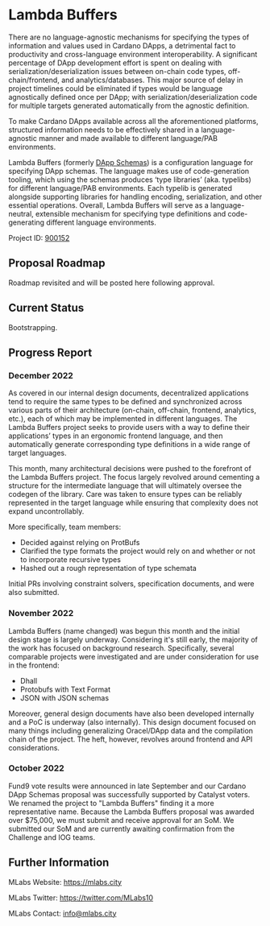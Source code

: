 # Lambda Buffers

There are no language-agnostic mechanisms for specifying the types of information and values used in Cardano DApps, a detrimental fact to productivity and cross-language environment interoperability. A significant percentage of DApp development effort is spent on dealing with serialization/deserialization issues between on-chain code types, off-chain/frontend, and analytics/databases. This major source of delay in project timelines could be eliminated if types would be language agnostically defined once per DApp; with serialization/deserialization code for multiple targets generated automatically from the agnostic definition.

To make Cardano DApps available across all the aforementioned platforms, structured information needs to be effectively shared in a language-agnostic manner and made available to different language/PAB environments.

Lambda Buffers (formerly [DApp Schemas](https://cardano.ideascale.com/c/idea/421376)) is a configuration language for specifying DApp schemas. The language makes use of code-generation tooling, which using the schemas produces ‘type libraries’ (aka. typelibs) for different language/PAB environments. Each typelib is generated alongside supporting libraries for handling encoding, serialization, and other essential operations. Overall, Lambda Buffers will serve as a language-neutral, extensible mechanism for specifying type definitions and code-generating different language environments.

Project ID: [900152](https://docs.google.com/spreadsheets/d/1bfnWFa94Y7Zj0G7dtpo9W1nAYGovJbswipxiHT4UE3g/edit#gid=917336114)

## Proposal Roadmap

Roadmap revisited and will be posted here following approval.

## Current Status

Bootstrapping.

## Progress Report

### December 2022

As covered in our internal design documents, decentralized applications tend to require the same types to be defined and synchronized across various parts of their architecture (on-chain, off-chain, frontend, analytics, etc.), each of which may be implemented in different languages. The Lambda Buffers project seeks to provide users with a way to define their applications’ types in an ergonomic frontend language, and then automatically generate corresponding type definitions in a wide range of target languages. 

This month, many architectural decisions were pushed to the forefront of the Lambda Buffers project. The focus largely revolved around cementing a structure for the intermediate language that will ultimately oversee the codegen of the library. Care was taken to ensure types can be reliably represented in the target language while ensuring that complexity does not expand uncontrollably.

More specifically, team members: 

* Decided against relying on ProtBufs
* Clarified the type formats the project would rely on and whether or not to incorporate recursive types
* Hashed out a rough representation of type schemata

Initial PRs involving constraint solvers, specification documents, and were also submitted.

### November 2022

Lambda Buffers (name changed) was begun this month and the initial design stage is largely underway. Considering it's still early, the majority of the work has focused on background research. Specifically, several comparable projects were investigated and are under consideration for use in the frontend:
* Dhall
* Protobufs with Text Format
* JSON with JSON schemas

Moreover, general design documents have also been developed internally and a PoC is underway (also internally). This design document focused on many things including generalizing Oracel/DApp data and the compilation chain of the project. The heft, however, revolves around frontend and API considerations.

### October 2022

Fund9 vote results were announced in late September and our Cardano DApp Schemas proposal was successfully supported by Catalyst voters. We renamed the project to "Lambda Buffers" finding it a more representative name. Because the Lambda Buffers proposal was awarded over $75,000, we must submit and receive approval for an SoM. We submitted our SoM and are currently awaiting confirmation from the Challenge and IOG teams.

## Further Information

MLabs Website: https://mlabs.city

MLabs Twitter: https://twitter.com/MLabs10

MLabs Contact: info@mlabs.city
